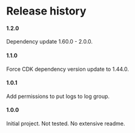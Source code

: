 # Release history

#### 1.2.0
Dependency update 1.60.0 - 2.0.0.

#### 1.1.0
Force CDK dependency version update to 1.44.0.

#### 1.0.1
Add permissions to put logs to log group.

#### 1.0.0
Initial project. Not tested. No extensive readme.
